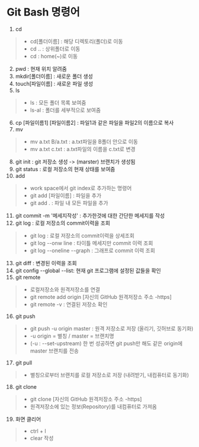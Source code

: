 # Git Bash 명령어

1. cd

>- cd[폴더이름] : 해당 디렉토리(폴더)로 이동
>- cd ..  : 상위폴더로 이동
>- cd : home(~)로 이동

2. pwd : 현재 위치 알려줌
3. mkdir[폴더이름] : 새로운 폴더 생성
4. touch[파일이름] : 새로운 파일 생성
5. ls

> - ls : 모든 폴더 목록 보여줌
> - ls-al : 폴더를 세부적으로 보여줌

6. cp [파일이름1] [파일이름2] : 파일1과 같은 파일을 파일2의 이름으로 복사
7. mv

> - mv a.txt B/a.txt : a.txt파일을 B폴더 안으로 이동
> - mv a.txt c.txt : a.txt파일의 이름을 c.txt로 변경

8. git init : git 저장소 생성 -> (marster) 브랜치가 생성됨
9. git status : 로컬 저장소의 현재 상태를 보여줌
10. add

> - work space에서 git index로 추가하는 명령어
> - git add [파일이름] : 파일을 추가
> - git add . : 파일 내 모든 파일을 추가

11. git commit -m '메세지작성' : 추가한것에 대한 간단한 메세지를 작성
12. git log :  로컬 저장소의 commit이력을 조회

> - git log : 로컬 저장소의 commit이력을 상세조회
> - git log --onw line : 타이틀 메세지만 commit 이력 조회
> - git log --oneline --graph : 그래프로 commit 이력 조회

13. git diff :  변경된 이력을 조회
14. git config --global --list: 현재 git 프로그램에 설정된 값들을 확인
15. git remote
> -  로컬저장소와 원격저장소를 연결
> -  git remote add origin [자신의 GitHub 원격저장소 주소 -https]    
> -  git remote -v : 연결된 저장소 확인

16. git push

> - git push -u origin master :  원격 저장소로 저장 (올리기, 깃허브로 동기화)
> - -u origin = 별칭 /  master = 브랜치명
> - (-u : --set-upstream) 한 번 성공하면 git push만 해도 같은 origin에 master 브랜치를 전송

17. git pull 

> - 별칭으로부터 브랜치를 로컬 저장소로 저장 (내려받기, 내컴퓨터로 동기화)

18. git clone 

> - git clone [자신의 GitHub 원격저장소 주소 -https] 
> - 원격저장소에 있는 정보(Repository)를 내컴퓨터로 가져옴

19. 화면 클리어

> - ctrl + l
> - clear 작성
